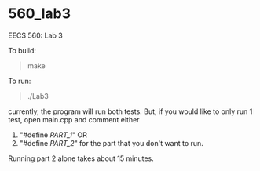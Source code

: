 560_lab3
========

EECS 560: Lab 3

To build:
> make

To run:
> ./Lab3

currently, the program will run both tests. But, if you would like
to only run 1 test, open main.cpp and comment either 
1) "#define _PART_1_"
OR
2) "#define _PART_2_"
for the part that you don't want to run.

Running part 2 alone takes about 15 minutes.